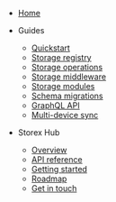 - [Home](/)
- Guides

  - [Quickstart](/guides/quickstart/)
  - [Storage registry](/guides/storage-registry/)
  - [Storage operations](/guides/storage-operations/)
  - [Storage middleware](/guides/storage-middleware/)
  - [Storage modules](/guides/storage-modules/)
  - [Schema migrations](/guides/schema-migrations/)
  - [GraphQL API](/guides/graphql-api/)
  - [Multi-device sync](/guides/multi-device-sync/)

- Storex Hub

  - [Overview](/storex-hub/)
  - [API reference](/storex-hub/api-reference/)
  - [Getting started](/storex-hub/getting-started/)
  - [Roadmap](/storex-hub/roadmap/)
  - [Get in touch](/storex-hub/contact/)

<!--
- [Best practices](/best-practices/)
- [Advanced usage](/advanced-usage/)
- [Use cases](/use-cases/)
- [Case studies](/case-studies/)
- [Resources](/resources/)
-->
